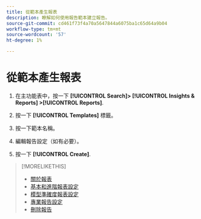 ```yaml
---
title: 從範本產生報表
description: 瞭解如何使用報告範本建立報告。
source-git-commit: cd461f73f4a70a5647844a6075ba1c65d64a9b04
workflow-type: tm+mt
source-wordcount: '57'
ht-degree: 1%

---
```


# 從範本產生報表

1. 在主功能表中，按一下 **[!UICONTROL Search]> [!UICONTROL Insights & Reports] >[!UICONTROL Reports]**.

1. 按一下 **[!UICONTROL Templates]** 標籤。

1. 按一下範本名稱。

1. 編輯報告設定（如有必要）。

1. 按一下 **[!UICONTROL Create]**.

>[!MORELIKETHIS]
>
>* [關於報表](/help/search-social-commerce/reports/report-about.md)
>* [基本和進階報表設定](/help/search-social-commerce/reports/management/basic-advanced/basic-advanced-report-settings.md)
>* [模型準確度報表設定](/help/search-social-commerce/reports/management/model-accuracy/model-accuracy-report-settings.md)
>* [專業報告設定](/help/search-social-commerce/reports/management/specialty/specialty-report-settings.md)
>* [刪除報告](/help/search-social-commerce/reports/management/report-delete.md)

